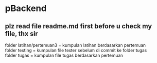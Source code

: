 # pBackend

<h2>plz read file readme.md first before u check my file, thx sir</h2>

folder latihan/pertemuan3 = kumpulan latihan berdasarkan pertemuan <br>
folder testing = kumpulan file tester sebelum di commit ke folder tugas <br>
folder tugas = kumpulan file tugas berdasarkan pertemuan

